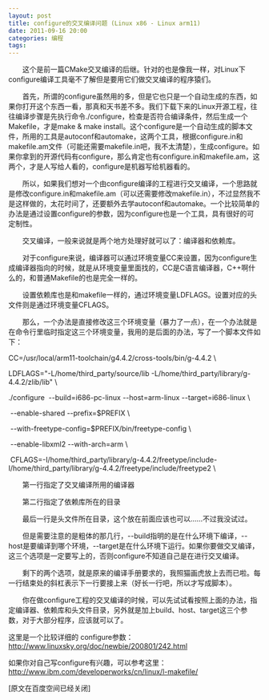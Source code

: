 ```yaml
---
layout: post
title: configure的交叉编译问题 (Linux x86 - Linux arm11)
date: 2011-09-16 20:00
categories: 编程
tags: 
---
```


　　这个是前一篇CMake交叉编译的后继。针对的也是像我一样，对Linux下configure编译工具毫不了解但是要用它们做交叉编译的程序猿们。

<!-- more -->



　　首先，所谓的configure虽然用的多，但是它也只是一个自动生成的东西，如果你打开这个东西一看，那真和天书差不多。我们下载下来的Linux开源工程，往往编译步骤是先执行命令./configure，检查是否符合编译条件，然后生成一个Makefile，才是make & make install。这个configure是一个自动生成的脚本文件，所用的工具是autoconf和automake，这两个工具，根据configure.in和makefile.am文件（可能还需要makefile.in吧，我不太清楚），生成configure。如果你拿到的开源代码有configure，那么肯定也有configure.in和makefile.am，这两个，才是人写给人看的，configure是机器写给机器看的。

　　所以，如果我们想对一个由configure编译的工程进行交叉编译，一个思路就是修改configure.in和makefile.am（可以还需要修改makefile.in），不过显然我不是这样做的，太花时间了，还要额外去学autoconf和automake。一个比较简单的办法是通过设置configure的参数，因为configure也是一个工具，具有很好的可定制性。

　　交叉编译，一般来说就是两个地方处理好就可以了：编译器和依赖库。

　　对于configure来说，编译器可以通过环境变量CC来设置，因为configure生成编译器指向的时候，就是从环境变量里面找的，CC是C语言编译器，C++啊什么的，和普通Makefile的也是完全一样的。

　　设置依赖库也是和makefile一样的，通过环境变量LDFLAGS。设置对应的头文件则是通过环境变量CFLAGS。

　　那么，一个办法是直接修改这三个环境变量（暴力了一点），在一个办法就是在命令行里临时指定这三个环境变量，我用的是后面的办法，写了一个脚本文件如下：



CC=/usr/local/arm11-toolchain/g4.4.2/cross-tools/bin/g-4.4.2 \

LDFLAGS="-L/home/third_party/source/lib -L/home/third_party/library/g-4.4.2/zlib/lib" \

./configure  --build=i686-pc-linux --host=arm-linux --target=i686-linux \

 --enable-shared --prefix=$PREFIX \

 --with-freetype-config=$PREFIX/bin/freetype-config \

 --enable-libxml2 --with-arch=arm \

 CFLAGS=-I/home/third_party/library/g-4.4.2/freetype/include-I/home/third_party/library/g-4.4.2/freetype/include/freetype2 \

　　第一行指定了交叉编译所用的编译器

　　第二行指定了依赖库所在的目录

　　最后一行是头文件所在目录，这个放在前面应该也可以……不过我没试过。

　　但是需要注意的是粗体的那几行，--build指明的是在什么环境下编译，--host是要编译到哪个环境，--target是在什么环境下运行。如果你要做交叉编译，这三个选项是一定要写上的，否则configure不知道自己是在进行交叉编译。

　　剩下的两个选项，就是原来的编译手册要求的，我照猫画虎放上去而已啦。每一行结束处的斜杠表示下一行要接上来（好长一行吧，所以才写成脚本）。

　　你在做configure工程的交叉编译的时候，可以先试试看按照上面的办法，指定编译器、依赖库和头文件目录，另外就是加上build、host、target这三个参数，对于大部分程序，应该就可以了。

这里是一个比较详细的 configure参数：http://www.linuxsky.org/doc/newbie/200801/242.html

如果你对自己写configure有兴趣，可以参考这里：http://www.ibm.com/developerworks/cn/linux/l-makefile/



[原文在百度空间已经关闭]

